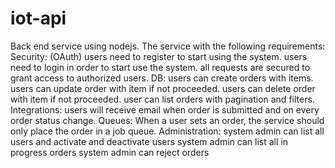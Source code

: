 # iot-api
Back end service using nodejs. The service with the following requirements:
Security: (OAuth)
users need to register to start using the system.
users need to login in order to start use the system.
all requests are secured to grant access to authorized users.
DB:
users can create orders with items.
users can update order with item if not proceeded.
users can delete order with item if not proceeded.
user can list orders with pagination and filters.
Integrations:
users will receive email when order is submitted  and on every order status change.
Queues:
When a user sets an order, the service should only place the order in a job queue.
Administration:
system admin can list all users and activate and deactivate users
system admin can list all in progress orders
system admin can reject orders
